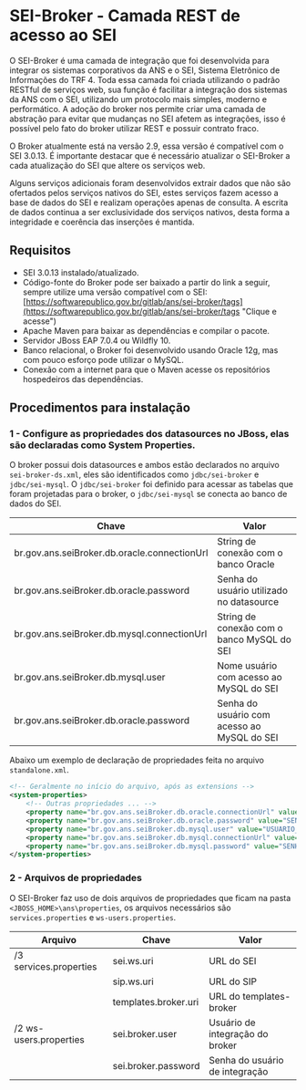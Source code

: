 # SEI-Broker - Camada REST de acesso ao SEI
O SEI-Broker é uma camada de integração que foi desenvolvida para integrar os sistemas corporativos da ANS e o SEI, Sistema Eletrônico de Informações do TRF 4. Toda essa camada foi criada utilizando o padrão RESTful de serviços web, sua função é facilitar a integração dos sistemas da ANS com o SEI, utilizando um protocolo mais simples, moderno e performático. A adoção do broker nos permite criar uma camada de abstração para evitar que mudanças no SEI afetem as integrações, isso é possível pelo fato do broker utilizar REST e possuir contrato fraco.

O Broker atualmente está na versão 2.9, essa versão é compatível com o SEI 3.0.13. É importante destacar que é necessário atualizar o SEI-Broker a cada atualização do SEI que altere os serviços web.

Alguns serviços adicionais foram desenvolvidos extrair dados que não são ofertados pelos serviços nativos do SEI, estes serviços fazem acesso a base de dados do SEI e realizam operações apenas de consulta. A escrita de dados continua a ser exclusividade dos serviços nativos, desta forma a integridade e coerência das inserções é mantida.

## Requisitos
- SEI 3.0.13 instalado/atualizado.
- Código-fonte do Broker pode ser baixado a partir do link a seguir, sempre utilize uma versão compatível com o SEI: [https://softwarepublico.gov.br/gitlab/ans/sei-broker/tags](https://softwarepublico.gov.br/gitlab/ans/sei-broker/tags "Clique e acesse")
- Apache Maven para baixar as dependências e compilar o pacote.
- Servidor JBoss EAP 7.0.4 ou Wildfly 10.
- Banco relacional, o Broker foi desenvolvido usando Oracle 12g, mas com pouco esforço pode utilizar o MySQL.
- Conexão com a internet para que o Maven acesse os repositórios hospedeiros das dependências.

## Procedimentos para instalação
### 1 - Configure as propriedades dos datasources no JBoss, elas são declaradas como System Properties.

O broker possui dois datasources e ambos estão declarados no arquivo `sei-broker-ds.xml`, eles são identificados como `jdbc/sei-broker` e `jdbc/sei-mysql`. O `jdbc/sei-broker` foi definido para acessar as tabelas que foram projetadas para o broker, o `jdbc/sei-mysql` se conecta ao banco de dados do SEI.

| Chave											| Valor 										|
| --------------------------------------------- | --------------------------------------------- |
| br.gov.ans.seiBroker.db.oracle.connectionUrl	| String de conexão com o banco Oracle			|
| br.gov.ans.seiBroker.db.oracle.password		| Senha do usuário utilizado no datasource		|
| br.gov.ans.seiBroker.db.mysql.connectionUrl	| String de conexão com o banco MySQL do SEI	|
| br.gov.ans.seiBroker.db.mysql.user			| Nome usuário com acesso ao MySQL do SEI		|
| br.gov.ans.seiBroker.db.oracle.password		| Senha do usuário com acesso ao MySQL do SEI	|

Abaixo um exemplo de declaração de propriedades feita no arquivo `standalone.xml`.
```xml
<!-- Geralmente no início do arquivo, após as extensions -->
<system-properties>
	<!-- Outras propriedades ... -->
	<property name="br.gov.ans.seiBroker.db.oracle.connectionUrl" value="STRING_CONEXAO_BD_BROKER"/>
	<property name="br.gov.ans.seiBroker.db.oracle.password" value="SENHA_USUARIO_SEI_BROKER"/>
	<property name="br.gov.ans.seiBroker.db.mysql.user" value="USUARIO_MYSQL"/>
	<property name="br.gov.ans.seiBroker.db.mysql.connectionUrl" value="STRING_CONEXAO_BD_SEI"/>
	<property name="br.gov.ans.seiBroker.db.mysql.password" value="SENHA_USUARIO_BD_SEI"/>
</system-properties>
```

### 2 - Arquivos de propriedades
O SEI-Broker faz uso de dois arquivos de propriedades que ficam na pasta `<JBOSS_HOME>\ans\properties`, os arquivos necessários são `services.properties` e `ws-users.properties`.

| Arquivo					| Chave					| Valor 							|
| -------------------------	| --------------------- | --------------------------------- |
| /3 services.properties	| sei.ws.uri			| URL do SEI 						|
|							| sip.ws.uri			| URL do SIP 						|
|							| templates.broker.uri	| URL do templates-broker 			|
| /2 ws-users.properties	| sei.broker.user		| Usuário de integração do broker 	|
|							| sei.broker.password	| Senha do usuário de integração 	|